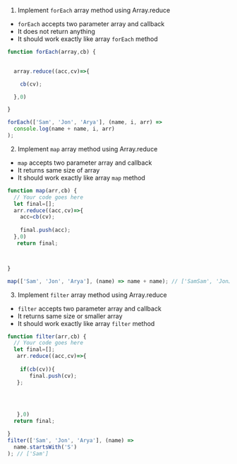 1. Implement `forEach` array method using Array.reduce

- `forEach` accepts two parameter array and callback
- It does not return anything
- It should work exactly like array `forEach` method

```js
function forEach(array,cb) {

  
  array.reduce((acc,cv)=>{

    cb(cv); 

  },0)

}

forEach(['Sam', 'Jon', 'Arya'], (name, i, arr) =>
  console.log(name + name, i, arr)
);
```

2. Implement `map` array method using Array.reduce

- `map` accepts two parameter array and callback
- It returns same size of array
- It should work exactly like array `map` method

```js
function map(arr,cb) {
  // Your code goes here
  let final=[];
  arr.reduce((acc,cv)=>{
    acc=cb(cv);
    
    final.push(acc);
  },0)
   return final;



}

map(['Sam', 'Jon', 'Arya'], (name) => name + name); // ['SamSam', 'JonJon', 'AryaArya']
```

3. Implement `filter` array method using Array.reduce

- `filter` accepts two parameter array and callback
- It returns same size or smaller array
- It should work exactly like array `filter` method

```js
function filter(arr,cb) {
  // Your code goes here
  let final=[];
   arr.reduce((acc,cv)=>{
  
    if(cb(cv)){
       final.push(cv);
   };
  

   

   },0)
  return final;

}
filter(['Sam', 'Jon', 'Arya'], (name) =>
  name.startsWith('S')
); // ['Sam']
```
